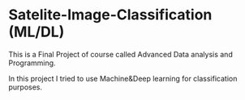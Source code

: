 # Satelite-Image-Classification (ML/DL)

This is a Final Project of course called Advanced Data analysis and Programming.

In this project I tried to use Machine&Deep learning for classification purposes.
